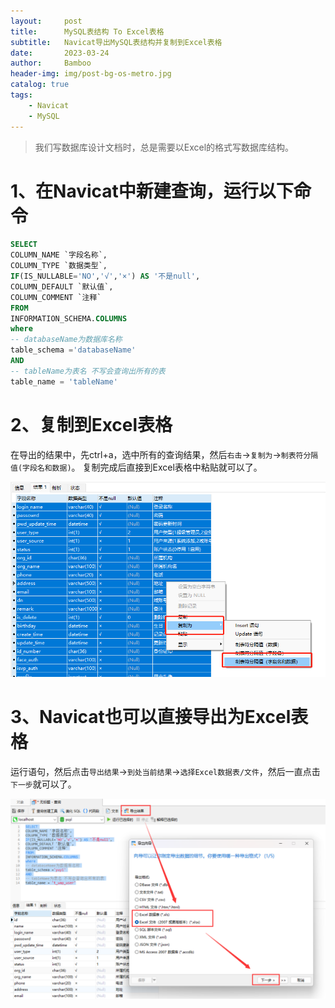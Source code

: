 ```yaml
---
layout:     post
title:      MySQL表结构 To Excel表格
subtitle:   Navicat导出MySQL表结构并复制到Excel表格
date:       2023-03-24
author:     Bamboo
header-img: img/post-bg-os-metro.jpg
catalog: true
tags:
    - Navicat
    - MySQL
---
```


>我们写数据库设计文档时，总是需要以Excel的格式写数据库结构。

# 1、在Navicat中新建查询，运行以下命令
```sql
SELECT
COLUMN_NAME `字段名称`,
COLUMN_TYPE `数据类型`,
IF(IS_NULLABLE='NO','√','×') AS '不是null',
COLUMN_DEFAULT `默认值`,
COLUMN_COMMENT `注释`
FROM
INFORMATION_SCHEMA.COLUMNS
where
-- databaseName为数据库名称
table_schema ='databaseName'
AND
-- tableName为表名 不写会查询出所有的表
table_name = 'tableName'
```

# 2、复制到Excel表格

在导出的结果中，先ctrl+a，选中所有的查询结果，然后`右击`->​​`复制为`​​​->`​​制表符分隔值(字段名和数据)`​​。
复制完成后直接到Excel表格中粘贴就可以了。

![](/img-post/2023-03-24-a-001.png)


# 3、Navicat也可以直接导出为Excel表格
    
运行语句，然后点击`导出结果`->`到处当前结果`->`选择Excel数据表/文件`，然后一直点击`下一步`就可以了。

![](/img-post/2023-03-24-a-002.png)